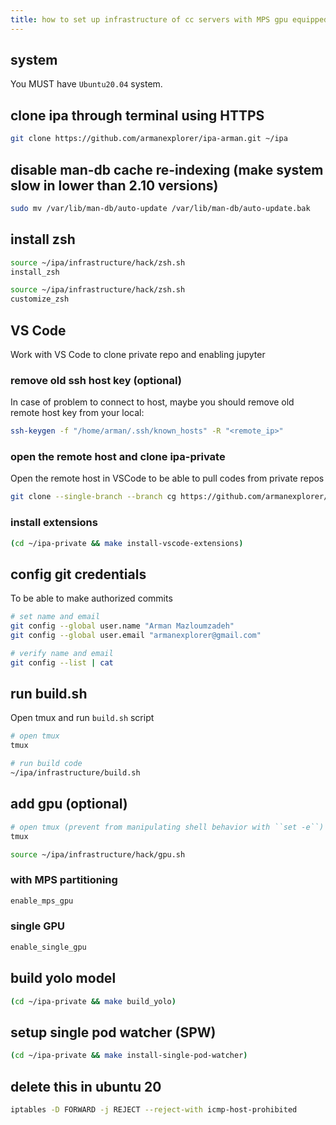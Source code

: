 ```yaml
---
title: how to set up infrastructure of cc servers with MPS gpu equipped
---
```


## system

You MUST have `Ubuntu20.04` system.

## clone ipa through terminal using HTTPS

```bash
git clone https://github.com/armanexplorer/ipa-arman.git ~/ipa
```

## disable man-db cache re-indexing (make system slow in lower than 2.10 versions)

```bash
sudo mv /var/lib/man-db/auto-update /var/lib/man-db/auto-update.bak
```

## install zsh

```bash
source ~/ipa/infrastructure/hack/zsh.sh
install_zsh

source ~/ipa/infrastructure/hack/zsh.sh
customize_zsh
```

## VS Code

Work with VS Code to clone private repo and enabling jupyter

### remove old ssh host key (optional)

In case of problem to connect to host, maybe you should remove old remote host key from your local:

```bash
ssh-keygen -f "/home/arman/.ssh/known_hosts" -R "<remote_ip>"
```

### open the remote host and clone ipa-private

Open the remote host in VSCode to be able to pull codes from private repos

```bash
git clone --single-branch --branch cg https://github.com/armanexplorer/ipa-private-arman.git ~/ipa-private
```

### install extensions

```bash
(cd ~/ipa-private && make install-vscode-extensions)
```

## config git credentials

To be able to make authorized commits

```bash
# set name and email
git config --global user.name "Arman Mazloumzadeh"
git config --global user.email "armanexplorer@gmail.com"

# verify name and email
git config --list | cat
```

## run build.sh

Open tmux and run `build.sh` script

```bash
# open tmux
tmux

# run build code
~/ipa/infrastructure/build.sh
```

## add gpu (optional)

```bash
# open tmux (prevent from manipulating shell behavior with ``set -e``)
tmux

source ~/ipa/infrastructure/hack/gpu.sh
```

### with MPS partitioning

```bash
enable_mps_gpu
```

### single GPU

```bash
enable_single_gpu
```

## build yolo model

```bash
(cd ~/ipa-private && make build_yolo)
```

## setup single pod watcher (SPW)

```bash
(cd ~/ipa-private && make install-single-pod-watcher)
```

## delete this in ubuntu 20

```bash
iptables -D FORWARD -j REJECT --reject-with icmp-host-prohibited
```

